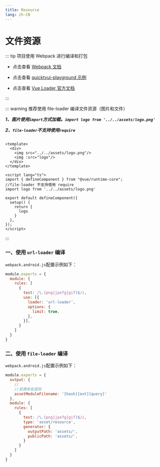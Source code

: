 ```yaml
---
title: Resource
lang: zh-CN
---
```


# 文件资源

::: tip 项目使用 Webpack 进行编译和打包

* 点击查看 [Webpack 文档](https://webpack.docschina.org/concepts/)

* 点击查看 [quicktvui-playground 示例](https://github.com/quicktvui/quicktvui-playground/tree/master/es-split-chunks)

* 点击查看 [Vue Loader 官方文档](https://vue-loader.vuejs.org/zh-CN/guide/asset-url.html)

:::

::: warning 推荐使用 file-loader 编译文件资源（图片和文件）

***1、图片使用`import`方式加载。`import logo from '../../assets/logo.png'`***

***2、`file-loader`不支持使用`require`***

```vue

<template>
  <div>
    <img src="../../assets/logo.png"/>
    <img :src="logo"/>
  </div>
</template>

<script lang="ts">
import { defineComponent } from "@vue/runtime-core";
//file-loader 不支持使用 require
import logo from '../../assets/logo.png'

export default defineComponent({
  setup() {
    return {
      logo
    }
  },
});
</script>
```

:::

### 一、使用 `url-loader` 编译

`webpack.android.js`配置示例如下：

```js
module.exports = {
  module: {
    rules: [
      {
        test: /\.(png|jpe?g|gif)$/i,
        use: [{
          loader: 'url-loader',
          options: {
            limit: true,
          },
        }],
      }
    ]
  }
}
```

### 二、使用 `file-loader` 编译

`webpack.android.js`配置示例如下：

```js
module.exports = {
  output: {
    //
    //资源命名规则
    assetModuleFilename: '[hash][ext][query]'
  },
  module: {
    rules: [
      {
        test: /\.(png|jpe?g|gif)$/i,
        type: 'asset/resource',
        generator: {
          outputPath: 'assets/',
          publicPath: 'assets/',
        }
      }
    ]
  }
}
```
